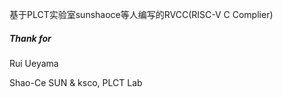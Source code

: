 基于PLCT实验室sunshaoce等人编写的RVCC(RISC-V C Complier)

##### Thank for 
Rui Ueyama

Shao-Ce SUN & ksco, PLCT Lab